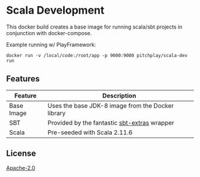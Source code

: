 Scala Development
=================

This docker build creates a base image for running scala/sbt projects
in conjunction with docker-compose.

Example running w/ PlayFramework:

    docker run -v /local/code:/root/app -p 9000:9000 pitchplay/scala-dev run

Features
--------

| Feature      | Description                                        |
| ------------ | -------------------------------------------------- |
| Base Image   | Uses the base JDK-8 image from the Docker library  |
| SBT          | Provided by the fantastic [sbt-extras] wrapper     |
| Scala        | Pre-seeded with Scala 2.11.6                       |


[sbt-extras]: https://github.com/paulp/sbt-extras

License
-------

[Apache-2.0](https://www.apache.org/licenses/LICENSE-2.0)
